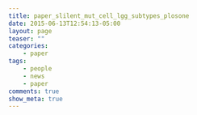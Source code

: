 ```yaml
---
title: paper_slilent_mut_cell_lgg_subtypes_plosone
date: 2015-06-13T12:54:13-05:00
layout: page
teaser: ""
categories:
    - paper
tags:
    - people
    - news
    - paper
comments: true
show_meta: true
---
```

